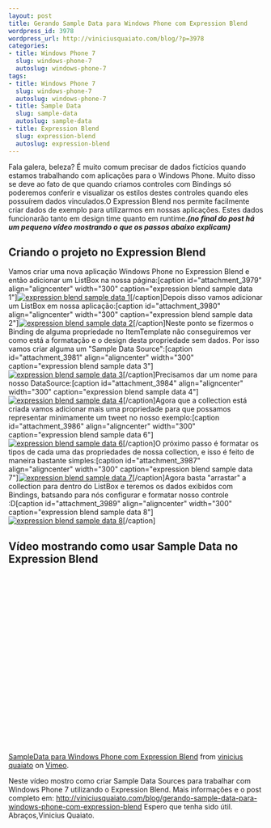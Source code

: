 ```yaml
--- 
layout: post
title: Gerando Sample Data para Windows Phone com Expression Blend
wordpress_id: 3978
wordpress_url: http://viniciusquaiato.com/blog/?p=3978
categories: 
- title: Windows Phone 7
  slug: windows-phone-7
  autoslug: windows-phone-7
tags: 
- title: Windows Phone 7
  slug: windows-phone-7
  autoslug: windows-phone-7
- title: Sample Data
  slug: sample-data
  autoslug: sample-data
- title: Expression Blend
  slug: expression-blend
  autoslug: expression-blend
---
```

Fala galera, beleza? É muito comum precisar de dados fictícios quando estamos trabalhando com aplicações para o Windows Phone. Muito disso se deve ao fato de que quando criamos controles com Bindings só poderemos conferir e visualizar os estilos destes controles quando eles possuírem dados vinculados.O Expression Blend nos permite facilmente criar dados de exemplo para utilizarmos em nossas aplicações. Estes dados funcionarão tanto em design time quanto em runtime.**_(no final do post há um pequeno vídeo mostrando o que os passos abaixo explicam)_**

## Criando o projeto no Expression Blend
Vamos criar uma nova aplicação Windows Phone no Expression Blend e então adicionar um ListBox na nossa página:[caption id="attachment_3979" align="aligncenter" width="300" caption="expression blend sample data 1"][![expression blend sample data 1](http://viniciusquaiato.com/blog/wp-content/uploads/2011/08/expression-blend-sample-data-1-300x255.png "expression blend sample data 1")](http://viniciusquaiato.com/blog/wp-content/uploads/2011/08/expression-blend-sample-data-1.png)[/caption]Depois disso vamos adicionar um ListBox em nossa aplicação:[caption id="attachment_3980" align="aligncenter" width="300" caption="expression blend sample data 2"][![expression blend sample data 2](http://viniciusquaiato.com/blog/wp-content/uploads/2011/08/expression-blend-sample-data-2-300x177.png "expression blend sample data 2")](http://viniciusquaiato.com/blog/wp-content/uploads/2011/08/expression-blend-sample-data-2.png)[/caption]Neste ponto se fizermos o Binding de alguma propriedade no ItemTemplate não conseguiremos ver como está a formatação e o design desta propriedade sem dados. Por isso vamos criar alguma um "Sample Data Source":[caption id="attachment_3981" align="aligncenter" width="300" caption="expression blend sample data 3"][![expression blend sample data 3](http://viniciusquaiato.com/blog/wp-content/uploads/2011/08/expression-blend-sample-data-3-300x231.png "expression blend sample data 3")](http://viniciusquaiato.com/blog/wp-content/uploads/2011/08/expression-blend-sample-data-3.png)[/caption]Precisamos dar um nome para nosso DataSource:[caption id="attachment_3984" align="aligncenter" width="300" caption="expression blend sample data 4"][![expression blend sample data 4](http://viniciusquaiato.com/blog/wp-content/uploads/2011/08/expression-blend-sample-data-4-300x145.png "expression blend sample data 4")](http://viniciusquaiato.com/blog/wp-content/uploads/2011/08/expression-blend-sample-data-4.png)[/caption]Agora que a collection está criada vamos adicionar mais uma propriedade para que possamos representar minimamente um tweet no nosso exemplo:[caption id="attachment_3986" align="aligncenter" width="300" caption="expression blend sample data 6"][![expression blend sample data 6](http://viniciusquaiato.com/blog/wp-content/uploads/2011/08/expression-blend-sample-data-6-300x236.png "expression blend sample data 6")](http://viniciusquaiato.com/blog/wp-content/uploads/2011/08/expression-blend-sample-data-6.png)[/caption]O próximo passo é formatar os tipos de cada uma das propriedades de nossa collection, e isso é feito de maneira bastante simples:[caption id="attachment_3987" align="aligncenter" width="300" caption="expression blend sample data 7"][![expression blend sample data 7](http://viniciusquaiato.com/blog/wp-content/uploads/2011/08/expression-blend-sample-data-7-300x178.png "expression blend sample data 7")](http://viniciusquaiato.com/blog/wp-content/uploads/2011/08/expression-blend-sample-data-7.png)[/caption]Agora basta "arrastar" a collection para dentro do ListBox e teremos os dados exibidos com Bindings, batsando para nós configurar e formatar nosso controle :D[caption id="attachment_3989" align="aligncenter" width="300" caption="expression blend sample data 8"][![expression blend sample data 8](http://viniciusquaiato.com/blog/wp-content/uploads/2011/08/expression-blend-sample-data-8-300x227.png "expression blend sample data 8")](http://viniciusquaiato.com/blog/wp-content/uploads/2011/08/expression-blend-sample-data-8.png)[/caption]

## Vídeo mostrando como usar Sample Data no Expression Blend
<object width="601" height="353"><param name="allowfullscreen" value="true" /><param name="allowscriptaccess" value="always" /><param name="movie" value="http://vimeo.com/moogaloop.swf?clip_id=27471960&amp;
    server=vimeo.com&amp;
    show_title=0&amp;
    show_byline=0&amp;
    show_portrait=0&amp;
    color=00adef&amp;
    fullscreen=1&amp;
    autoplay=0&amp;
    loop=0" /><embed src="http://vimeo.com/moogaloop.swf?clip_id=27471960&amp;
    server=vimeo.com&amp;
    show_title=0&amp;
    show_byline=0&amp;
    show_portrait=0&amp;
    color=00adef&amp;
    fullscreen=1&amp;
    autoplay=0&amp;
    loop=0" type="application/x-shockwave-flash" allowfullscreen="true" allowscriptaccess="always" width="601" height="353"></embed></object>
[SampleData para Windows Phone com Expression Blend](http://vimeo.com/27471960) from [vinicius quaiato](http://vimeo.com/user2557055) on [Vimeo](http://vimeo.com).

Neste vídeo mostro como criar Sample Data Sources para trabalhar com Windows Phone 7 utilizando o Expression Blend. Mais informações e o post completo em: http://viniciusquaiato.com/blog/gerando-sample-data-para-windows-phone-com-expression-blend
Espero que tenha sido útil. Abraços,Vinicius Quaiato.
